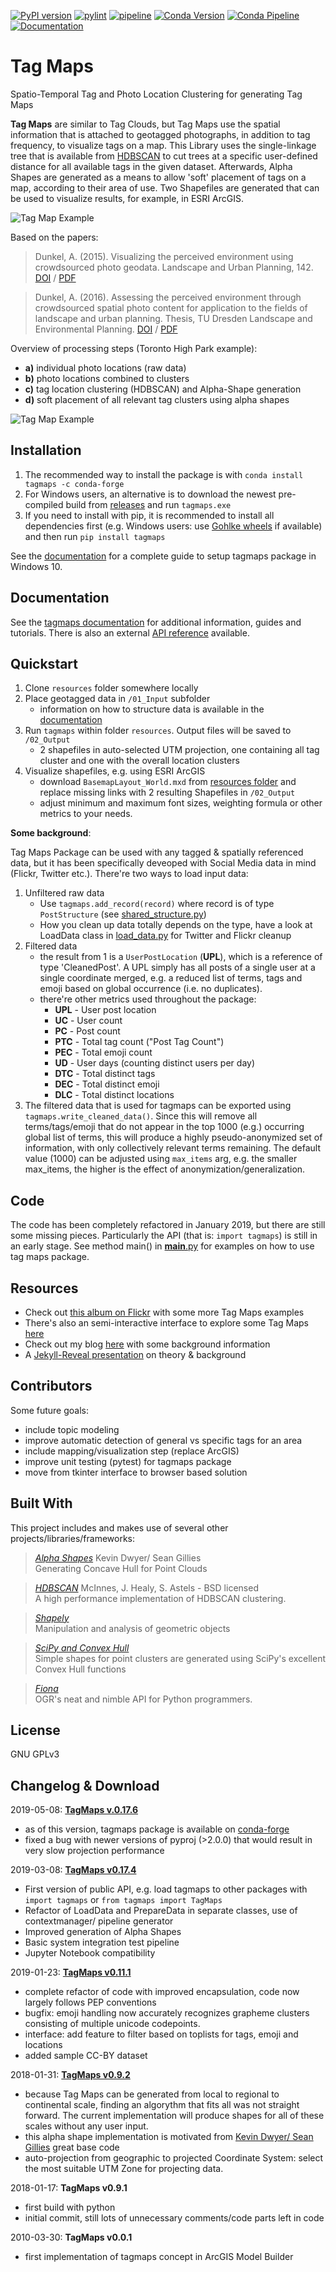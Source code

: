 [![PyPI version](https://ad.vgiscience.org/tagmaps/pypi.svg)](https://pypi.org/project/tagmaps/) [![pylint](https://ad.vgiscience.org/tagmaps/pylint.svg)](https://github.com/Sieboldianus/TagMaps) [![pipeline](https://ad.vgiscience.org/tagmaps/pipeline.svg)](https://github.com/Sieboldianus/TagMaps) [![Conda Version](https://ad.vgiscience.org/tagmaps/conda-forge.svg)](https://anaconda.org/conda-forge/tagmaps) [![Conda Pipeline](https://dev.azure.com/conda-forge/feedstock-builds/_apis/build/status/tagmaps-feedstock?branchName=master)](https://dev.azure.com/conda-forge/feedstock-builds/_build/latest?definitionId=6736&branchName=master) [![Documentation](https://ad.vgiscience.org/tagmaps/documentation.svg)](https://ad.vgiscience.org/tagmaps/docs/)

# Tag Maps

Spatio-Temporal Tag and Photo Location Clustering for generating Tag Maps

**Tag Maps** are similar to Tag Clouds, but Tag Maps use the spatial information that is attached to geotagged photographs, in addition to tag frequency, to visualize tags on a map.
This Library uses the single-linkage tree that is available from [HDBSCAN](https://github.com/scikit-learn-contrib/hdbscan) to cut trees at a specific user-defined distance for all available tags in the given dataset.
Afterwards, Alpha Shapes are generated as a means to allow 'soft' placement of tags on a map, according to their area of use. Two Shapefiles are generated that can be used to visualize results, for example, in ESRI ArcGIS.

![Tag Map Example](https://ad.vgiscience.org/tagmaps/img6.png?raw=true)

Based on the papers:

> Dunkel, A. (2015). Visualizing the perceived environment using crowdsourced photo geodata. Landscape and Urban Planning, 142. [DOI](http://doi.org/10.1016/j.landurbplan.2015.02.022) / [PDF](http://alexanderdunkel.com/AuthorManuscript_Visualizing%20the%20perceived%20environment.pdf)

> Dunkel, A. (2016). Assessing the perceived environment through crowdsourced spatial photo content for application to the fields of landscape and urban planning. Thesis, TU Dresden Landscape and Environmental Planning. [DOI](https://nbn-resolving.org/urn:nbn:de:bsz:14-qucosa-207927) / [PDF](http://alexanderdunkel.com/Dissertation_AlexanderDunkel.pdf)

Overview of processing steps (Toronto High Park example):

* **a)** individual photo locations (raw data)
* **b)** photo locations combined to clusters
* **c)** tag location clustering (HDBSCAN) and Alpha-Shape generation
* **d)** soft placement of all relevant tag clusters using alpha shapes

![Tag Map Example](https://ad.vgiscience.org/tagmaps/tagmaps_steps.png?raw=true)

## Installation

1. The recommended way to install the package is with `conda install tagmaps -c conda-forge`
2. For Windows users, an alternative is to download the newest pre-compiled build from [releases](../../releases) and run `tagmaps.exe`
3. If you need to install with pip, it is recommended to install all dependencies first (e.g. Windows users: use [Gohlke wheels](<https://www.lfd.uci.edu/~gohlke/pythonlibs/>) if available) and then run `pip install tagmaps`

See the [documentation](https://ad.vgiscience.org/tagmaps/docs/user-guide/installation/) for a complete guide to setup tagmaps package in Windows 10.

## Documentation

See the [tagmaps documentation](https://ad.vgiscience.org/tagmaps/docs/) for additional information, guides and tutorials. There is also an external [API reference](https://ad.vgiscience.org/tagmaps/docs/api/tagmaps_.html) available.

## Quickstart

1. Clone `resources` folder somewhere locally  
2. Place geotagged data in `/01_Input` subfolder
   - information on how to structure data is available in the [documentation](https://ad.vgiscience.org/tagmaps/docs/user-guide/use-your-own-data/)
3. Run `tagmaps` within folder `resources`. Output files will be saved to `/02_Output`  
   - 2 shapefiles in auto-selected UTM projection, one containing all tag cluster and one with the overall location clusters
3. Visualize shapefiles, e.g. using ESRI ArcGIS
   - download `BasemapLayout_World.mxd` from [resources folder](/resources/BasemapLayout_World.mxd) and replace missing links with 2 resulting Shapefiles in `/02_Output`
   - adjust minimum and maximum font sizes, weighting formula or other metrics to your needs.

**Some background**:

Tag Maps Package can be used with any tagged & spatially referenced data, but it has been specifically deveoped with Social Media data in mind (Flickr, Twitter etc.).
There're two ways to load input data:

1. Unfiltered raw data
   - Use `tagmaps.add_record(record)` where record is of type `PostStructure` (see [shared_structure.py](/classes/shared_structure.py))
   - How you clean up data totally depends on the type, have a look at LoadData class in [load_data.py](/classes/load_data.py) for Twitter and Flickr cleanup
2. Filtered data
   - the result from 1 is a `UserPostLocation` (**UPL**), which is a reference of type 'CleanedPost'. A UPL simply has all posts of a single user at a single coordinate merged,
     e.g. a reduced list of terms, tags and emoji based on global occurrence (i.e. no duplicates).
   - there're other metrics used throughout the package:
     - **UPL** - User post location
     - **UC** - User count
     - **PC** - Post count
     - **PTC** - Total tag count ("Post Tag Count")
     - **PEC** - Total emoji count
     - **UD** - User days (counting distinct users per day)
     - **DTC** - Total distinct tags
     - **DEC** - Total distinct emoji
     - **DLC** - Total distinct locations
3. The filtered data that is used for tagmaps can be exported using `tagmaps.write_cleaned_data()`.
   Since this will remove all terms/tags/emoji that do not appear in the top 1000 (e.g.) occurring global list of terms,
   this will produce a highly pseudo-anonymized set of information, with only collectively relevant terms remaining.
   The default value (1000) can be adjusted using `max_items` arg, e.g. the smaller max_items, the higher is the effect of anonymization/generalization.

## Code

The code has been completely refactored in January 2019, but there are still some missing pieces.
Particularly the API (that is: `import tagmaps`) is still in an early stage. See method main() in [**main**.py](/tagmaps/__main__.py)
for examples on how to use tag maps package.

## Resources

- Check out [this album on Flickr](https://www.flickr.com/photos/64974314@N08/albums/72157628868173205) with some more Tag Maps examples
- There's also an semi-interactive interface to explore some Tag Maps [here](http://maps.alexanderdunkel.com/)
- Check out my blog [here](http://blog.alexanderdunkel.com/) with some background information
- A [Jekyll-Reveal presentation](https://ad.vgiscience.org/tagmaps_intro/) on theory & background

## Contributors

Some future goals:

- include topic modeling
- improve automatic detection of general vs specific tags for an area
- include mapping/visualization step (replace ArcGIS)
- improve unit testing (pytest) for tagmaps package
- move from tkinter interface to browser based solution

## Built With

This project includes and makes use of several other projects/libraries/frameworks:

> [_Alpha Shapes_](http://blog.thehumangeo.com/2014/05/12/drawing-boundaries-in-python/) Kevin Dwyer/ Sean Gillies  
> Generating Concave Hull for Point Clouds

> [_HDBSCAN_](https://github.com/scikit-learn-contrib/hdbscan) McInnes, J. Healy, S. Astels - BSD licensed  
> A high performance implementation of HDBSCAN clustering.

> [_Shapely_](https://github.com/Toblerity/Shapely)  
> Manipulation and analysis of geometric objects

> [_SciPy and Convex Hull_](https://docs.scipy.org/doc/scipy/reference/generated/scipy.spatial.ConvexHull.html#scipy.spatial.ConvexHull)  
> Simple shapes for point clusters are generated using SciPy's excellent Convex Hull functions

> [_Fiona_](https://github.com/Toblerity/Fiona)  
> OGR's neat and nimble API for Python programmers.

## License

GNU GPLv3

## Changelog & Download

2019-05-08: [**TagMaps v.0.17.6**](https://cloudstore.zih.tu-dresden.de/index.php/s/ahl8mKQVcXOGo8d/download)

- as of this version, tagmaps package is available on [conda-forge](<https://anaconda.org/conda-forge/tagmaps>)
- fixed a bug with newer versions of pyproj (>2.0.0) that would result in very slow projection performance

2019-03-08: [**TagMaps v0.17.4**](https://cloudstore.zih.tu-dresden.de/index.php/s/AcfL5ZkRhPas0O4/download)

- First version of public API, e.g. load tagmaps to other packages with `import tagmaps` or `from tagmaps import TagMaps`
- Refactor of LoadData and PrepareData in separate classes, use of contextmanager/ pipeline generator
- Improved generation of Alpha Shapes
- Basic system integration test pipeline
- Jupyter Notebook compatibility

2019-01-23: [**TagMaps v0.11.1**](https://cloudstore.zih.tu-dresden.de/index.php/s/QhKT3Pj9fk4H9ns/download)

- complete refactor of code with improved encapsulation, code now largely follows PEP conventions
- bugfix: emoji handling now accurately recognizes grapheme clusters consisting of multiple unicode codepoints.
- interface: add feature to filter based on toplists for tags, emoji and locations
- added sample CC-BY dataset

2018-01-31: [**TagMaps v0.9.2**](https://cloudstore.zih.tu-dresden.de/index.php/s/8EFfeJcpNCStQ9X/download)

- because Tag Maps can be generated from local to regional to continental scale, finding an algorythm that fits all was not straight forward. The current implementation will produce shapes for all of these scales without any user input.
- this alpha shape implementation is motivated from [Kevin Dwyer/ Sean Gillies](http://blog.thehumangeo.com/2014/05/12/drawing-boundaries-in-python/) great base code
- auto-projection from geographic to projected Coordinate System: select the most suitable UTM Zone for projecting data.

2018-01-17: **TagMaps v0.9.1**

- first build with python
- initial commit, still lots of unnecessary comments/code parts left in code

2010-03-30: **TagMaps v0.0.1**

- first implementation of tagmaps concept in ArcGIS Model Builder

[//]: # "Readme formatting based on https://gist.github.com/PurpleBooth/109311bb0361f32d87a2"
